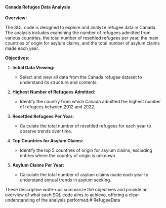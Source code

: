 #### Canada Refugee Data Analysis

**Overview:**

The SQL code is designed to explore and analyze refugee data in Canada. The analysis includes examining the number of refugees admitted from various countries, the total number of resettled refugees per year, the main countries of origin for asylum claims, and the total number of asylum claims made each year.

**Objectives:**

1. **Initial Data Viewing:**
   - Select and view all data from the Canada refugee dataset to understand its structure and contents.

2. **Highest Number of Refugees Admitted:**
   - Identify the country from which Canada admitted the highest number of refugees between 2012 and 2022.

3. **Resettled Refugees Per Year:**
   - Calculate the total number of resettled refugees for each year to observe trends over time.

4. **Top Countries for Asylum Claims:**
   - Identify the top 5 countries of origin for asylum claims, excluding entries where the country of origin is unknown.

5. **Asylum Claims Per Year:**
   - Calculate the total number of asylum claims made each year to understand annual trends in asylum seeking.

These descriptive write-ups summarize the objectives and provide an overview of what each SQL code aims to achieve, offering a clear understanding of the analysis performed.# RefugeeData
